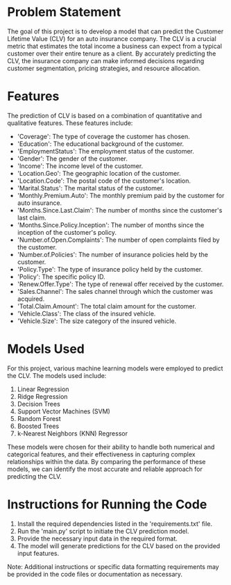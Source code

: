 # Problem Statement

The goal of this project is to develop a model that can predict the Customer Lifetime Value (CLV) for an auto insurance company. The CLV is a crucial metric that estimates the total income a business can expect from a typical customer over their entire tenure as a client. By accurately predicting the CLV, the insurance company can make informed decisions regarding customer segmentation, pricing strategies, and resource allocation.

# Features

The prediction of CLV is based on a combination of quantitative and qualitative features. These features include:

- 'Coverage': The type of coverage the customer has chosen.
- 'Education': The educational background of the customer.
- 'EmploymentStatus': The employment status of the customer.
- 'Gender': The gender of the customer.
- 'Income': The income level of the customer.
- 'Location.Geo': The geographic location of the customer.
- 'Location.Code': The postal code of the customer's location.
- 'Marital.Status': The marital status of the customer.
- 'Monthly.Premium.Auto': The monthly premium paid by the customer for auto insurance.
- 'Months.Since.Last.Claim': The number of months since the customer's last claim.
- 'Months.Since.Policy.Inception': The number of months since the inception of the customer's policy.
- 'Number.of.Open.Complaints': The number of open complaints filed by the customer.
- 'Number.of.Policies': The number of insurance policies held by the customer.
- 'Policy.Type': The type of insurance policy held by the customer.
- 'Policy': The specific policy ID.
- 'Renew.Offer.Type': The type of renewal offer received by the customer.
- 'Sales.Channel': The sales channel through which the customer was acquired.
- 'Total.Claim.Amount': The total claim amount for the customer.
- 'Vehicle.Class': The class of the insured vehicle.
- 'Vehicle.Size': The size category of the insured vehicle.

# Models Used

For this project, various machine learning models were employed to predict the CLV. The models used include:

1. Linear Regression
2. Ridge Regression
3. Decision Trees
4. Support Vector Machines (SVM)
5. Random Forest
6. Boosted Trees
7. k-Nearest Neighbors (KNN) Regressor

These models were chosen for their ability to handle both numerical and categorical features, and their effectiveness in capturing complex relationships within the data. By comparing the performance of these models, we can identify the most accurate and reliable approach for predicting the CLV.

# Instructions for Running the Code

1. Install the required dependencies listed in the 'requirements.txt' file.
2. Run the 'main.py' script to initiate the CLV prediction model.
3. Provide the necessary input data in the required format.
4. The model will generate predictions for the CLV based on the provided input features.

Note: Additional instructions or specific data formatting requirements may be provided in the code files or documentation as necessary.
